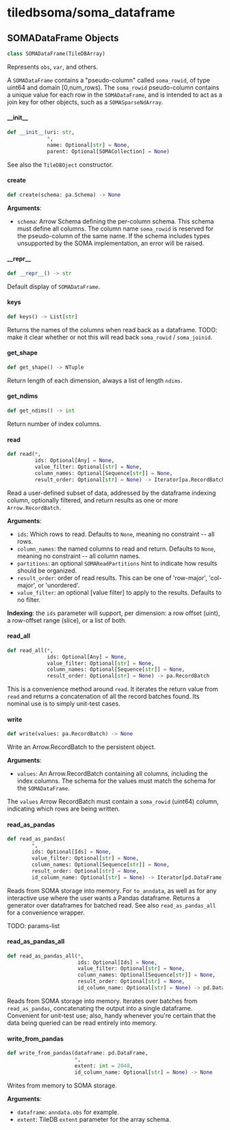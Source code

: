 <a id="tiledbsoma/soma_dataframe"></a>

# tiledbsoma/soma\_dataframe

<a id="tiledbsoma/soma_dataframe.SOMADataFrame"></a>

## SOMADataFrame Objects

```python
class SOMADataFrame(TileDBArray)
```

Represents ``obs``, ``var``, and others.

A `SOMADataFrame` contains a "pseudo-column" called `soma_rowid`, of type uint64 and domain
[0,num_rows).  The `soma_rowid` pseudo-column contains a unique value for each row in the
`SOMADataFrame`, and is intended to act as a join key for other objects, such as a `SOMASparseNdArray`.

<a id="tiledbsoma/soma_dataframe.SOMADataFrame.__init__"></a>

#### \_\_init\_\_

```python
def __init__(uri: str,
             *,
             name: Optional[str] = None,
             parent: Optional[SOMACollection] = None)
```

See also the `TileDBOject` constructor.

<a id="tiledbsoma/soma_dataframe.SOMADataFrame.create"></a>

#### create

```python
def create(schema: pa.Schema) -> None
```

**Arguments**:

- `schema`: Arrow Schema defining the per-column schema. This schema must define all
columns. The column name ``soma_rowid`` is reserved for the pseudo-column of the same name.
If the schema includes types unsupported by the SOMA implementation, an error will be
raised.

<a id="tiledbsoma/soma_dataframe.SOMADataFrame.__repr__"></a>

#### \_\_repr\_\_

```python
def __repr__() -> str
```

Default display of `SOMADataFrame`.

<a id="tiledbsoma/soma_dataframe.SOMADataFrame.keys"></a>

#### keys

```python
def keys() -> List[str]
```

Returns the names of the columns when read back as a dataframe.
TODO: make it clear whether or not this will read back `soma_rowid` / `soma_joinid`.

<a id="tiledbsoma/soma_dataframe.SOMADataFrame.get_shape"></a>

#### get\_shape

```python
def get_shape() -> NTuple
```

Return length of each dimension, always a list of length ``ndims``.

<a id="tiledbsoma/soma_dataframe.SOMADataFrame.get_ndims"></a>

#### get\_ndims

```python
def get_ndims() -> int
```

Return number of index columns.

<a id="tiledbsoma/soma_dataframe.SOMADataFrame.read"></a>

#### read

```python
def read(*,
         ids: Optional[Any] = None,
         value_filter: Optional[str] = None,
         column_names: Optional[Sequence[str]] = None,
         result_order: Optional[str] = None) -> Iterator[pa.RecordBatch]
```

Read a user-defined subset of data, addressed by the dataframe indexing column, optionally filtered, and return results as one or more `Arrow.RecordBatch`.

**Arguments**:

- `ids`: Which rows to read. Defaults to `None`, meaning no constraint -- all rows.
- `column_names`: the named columns to read and return. Defaults to `None`, meaning no constraint -- all column names.
- `partitions`: an optional ``SOMAReadPartitions`` hint to indicate how results should be
organized.
- `result_order`: order of read results.  This can be one of 'row-major', 'col-major', or
'unordered'.
- `value_filter`: an optional [value filter] to apply to the results. Defaults to no
filter.

**Indexing**: the `ids` parameter will support, per dimension: a row offset (uint), a
row-offset range (slice), or a list of both.

<a id="tiledbsoma/soma_dataframe.SOMADataFrame.read_all"></a>

#### read\_all

```python
def read_all(*,
             ids: Optional[Any] = None,
             value_filter: Optional[str] = None,
             column_names: Optional[Sequence[str]] = None,
             result_order: Optional[str] = None) -> pa.RecordBatch
```

This is a convenience method around `read`. It iterates the return value from `read`
and returns a concatenation of all the record batches found. Its nominal use is to
simply unit-test cases.

<a id="tiledbsoma/soma_dataframe.SOMADataFrame.write"></a>

#### write

```python
def write(values: pa.RecordBatch) -> None
```

Write an Arrow.RecordBatch to the persistent object.

**Arguments**:

- `values`: An Arrow.RecordBatch containing all columns, including the index columns. The
schema for the values must match the schema for the `SOMADataFrame`.

The ``values`` Arrow RecordBatch must contain a ``soma_rowid`` (uint64) column, indicating
which rows are being written.

<a id="tiledbsoma/soma_dataframe.SOMADataFrame.read_as_pandas"></a>

#### read\_as\_pandas

```python
def read_as_pandas(
        *,
        ids: Optional[Ids] = None,
        value_filter: Optional[str] = None,
        column_names: Optional[Sequence[str]] = None,
        result_order: Optional[str] = None,
        id_column_name: Optional[str] = None) -> Iterator[pd.DataFrame]
```

Reads from SOMA storage into memory.  For `to_anndata`, as well as for any interactive use
where the user wants a Pandas dataframe.  Returns a generator over dataframes for batched
read. See also `read_as_pandas_all` for a convenience wrapper.

TODO: params-list

<a id="tiledbsoma/soma_dataframe.SOMADataFrame.read_as_pandas_all"></a>

#### read\_as\_pandas\_all

```python
def read_as_pandas_all(*,
                       ids: Optional[Ids] = None,
                       value_filter: Optional[str] = None,
                       column_names: Optional[Sequence[str]] = None,
                       result_order: Optional[str] = None,
                       id_column_name: Optional[str] = None) -> pd.DataFrame
```

Reads from SOMA storage into memory.  Iterates over batches from `read_as_pandas`, concatenating
the output into a single dataframe.  Convenient for unit-test use; also, handy whenever
you're certain that the data being queried can be read entirely into memory.

<a id="tiledbsoma/soma_dataframe.SOMADataFrame.write_from_pandas"></a>

#### write\_from\_pandas

```python
def write_from_pandas(dataframe: pd.DataFrame,
                      *,
                      extent: int = 2048,
                      id_column_name: Optional[str] = None) -> None
```

Writes from memory to SOMA storage.

**Arguments**:

- `dataframe`: `anndata.obs` for example.
- `extent`: TileDB `extent` parameter for the array schema.

